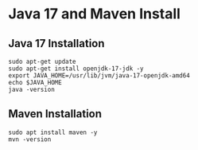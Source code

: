 # Java 17 and Maven Install
## Java 17 Installation

```
sudo apt-get update
sudo apt-get install openjdk-17-jdk -y
export JAVA_HOME=/usr/lib/jvm/java-17-openjdk-amd64
echo $JAVA_HOME
java -version

```
## Maven Installation
```
sudo apt install maven -y
mvn -version
```